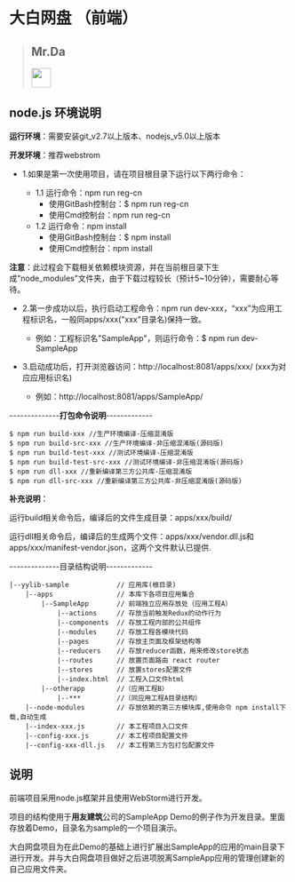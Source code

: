 # 大白网盘 （前端）

> ## **Mr.Da**
> <img src="http://i.imgur.com/zinCKRK.png" width="" height="35"/>
>

## node.js 环境说明

**运行环境**：需要安装git_v2.7以上版本、nodejs_v5.0以上版本

**开发环境**：推荐webstrom

- 1.如果是第一次使用项目，请在项目根目录下运行以下两行命令：

	- 1.1 运行命令：npm run reg-cn 
		- 使用GitBash控制台：$ npm run reg-cn
		- 使用Cmd控制台：npm run reg-cn
	- 1.2 运行命令：npm install
		- 使用GitBash控制台：$ npm install
		- 使用Cmd控制台：npm install

**注意**：此过程会下载相关依赖模块资源，并在当前根目录下生成"node_modules"文件夹，由于下载过程较长（预计5~10分钟），需要耐心等待。

- 2.第一步成功以后，执行启动工程命令：npm run dev-xxx，“xxx”为应用工程标识名，一般同apps/xxx("xxx"目录名)保持一致。
	- 例如：工程标识名"SampleApp"，则运行命令：$ npm run dev-SampleApp

- 3.启动成功后，打开浏览器访问：http://localhost:8081/apps/xxx/  (xxx为对应应用标识名)
	- 例如：http://localhost:8081/apps/SampleApp/

--------------**打包命令说明**-------------

	$ npm run build-xxx //生产环境编译-压缩混淆版
	$ npm run build-src-xxx //生产环境编译-非压缩混淆版(源码版)
	$ npm run build-test-xxx //测试环境编译-压缩混淆版
	$ npm run build-test-src-xxx //测试环境编译-非压缩混淆版(源码版)
	$ npm run dll-xxx //重新编译第三方公共库-压缩混淆版
	$ npm run dll-src-xxx //重新编译第三方公共库-非压缩混淆版(源码版)


**补充说明**：

运行build相关命令后，编译后的文件生成目录：apps/xxx/build/

运行dll相关命令后，编译后的生成两个文件：apps/xxx/vendor.dll.js和apps/xxx/manifest-vendor.json，这两个文件默认已提供.


--------------目录结构说明-------------

	|--yylib-sample            // 应用库(根目录)
	    |--apps                // 本库下各项目应用集合
	        |--SampleApp       // 前端独立应用存放处（应用工程A）
	            |--actions     // 存放当前触发Redux的动作行为
	            |--components  // 存放工程内部的公共组件
	            |--modules     // 存放工程各模块代码
	            |--pages       // 存放主页面及框架结构等
	            |--reducers    // 存放reducer函数，用来修改store状态
	            |--routes      // 放置页面路由 react router
	            |--stores      // 放置stores配置文件
	            |--index.html  // 工程入口文件html
	        |--otherapp        //（应用工程B）
	            |--***         //（同应用工程A目录结构）
	    |--node-modules        // 存放依赖的第三方模块库,使用命令 npm install下载,自动生成
	    |--index-xxx.js        // 本工程项目入口文件
	    |--config-xxx.js       // 本工程项目配置文件
	    |--config-xxx-dll.js   // 本工程第三方包打包配置文件

## 说明

前端项目采用node.js框架并且使用WebStorm进行开发。

项目的结构使用于**用友建筑**公司的SampleApp Demo的例子作为开发目录。里面存放着Demo，目录名为sample的一个项目演示。

大白网盘项目为在此Demo的基础上进行扩展出SampleApp的应用的main目录下进行开发。并与大白网盘项目做好之后进项脱离SampleApp应用的管理创建新的自己应用文件夹。